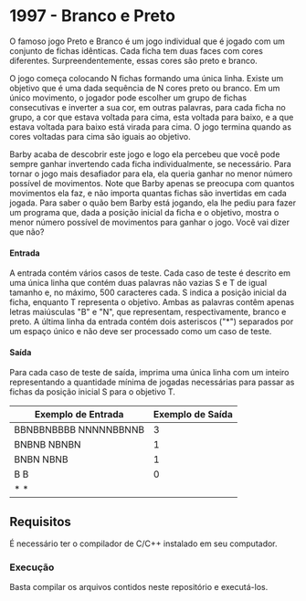 # 1997 - Branco e Preto
O famoso jogo Preto e Branco é um jogo individual que é jogado com um conjunto de fichas idênticas. Cada ficha tem duas faces com cores diferentes. Surpreendentemente, essas cores são preto e branco.

O jogo começa colocando N fichas formando uma única linha. Existe um objetivo que é uma dada sequência de N cores preto ou branco. Em um único movimento, o jogador pode escolher um grupo de fichas consecutivas e inverter a sua cor, em outras palavras, para cada ficha no grupo, a cor que estava voltada para cima, esta voltada para baixo, e a que estava voltada para baixo está virada para cima. O jogo termina quando as cores voltadas para cima são iguais ao objetivo.

Barby acaba de descobrir este jogo e logo ela percebeu que você pode sempre ganhar invertendo cada ficha individualmente, se necessário. Para tornar o jogo mais desafiador para ela, ela queria ganhar no menor número possível de movimentos. Note que Barby apenas se preocupa com quantos movimentos ela faz, e não importa quantas fichas são invertidas em cada jogada. Para saber o quão bem Barby está jogando, ela lhe pediu para fazer um programa que, dada a posição inicial da ficha e o objetivo, mostra o menor número possível de movimentos para ganhar o jogo. Você vai dizer que não?

#### Entrada
A entrada contém vários casos de teste. Cada caso de teste é descrito em uma única linha que contém duas palavras não vazias S e T de igual tamanho e, no máximo, 500 caracteres cada. S indica a posição inicial da ficha, enquanto T representa o objetivo. Ambas as palavras contêm apenas letras maiúsculas "B" e "N", que representam, respectivamente, branco e preto. A última linha da entrada contém dois asteriscos ("*") separados por um espaço único e não deve ser processado como um caso de teste.

#### Saída
Para cada caso de teste de saída, imprima uma única linha com um inteiro representando a quantidade mínima de jogadas necessárias para passar as fichas da posição inicial S para o objetivo T.

|Exemplo de Entrada   |Exemplo de Saída|
|---------------------|----------------|
|BBNBBNBBBB NNNNNBBNNB|3               |
|BNBNB NBNBN          |1               |
|BNBN NBNB            |1               |
|B B                  |0               |
|* *                  |                |

## Requisitos
É necessário ter o compilador de C/C++ instalado em seu computador.

### Execução
Basta compilar os arquivos contidos neste repositório e executá-los.
